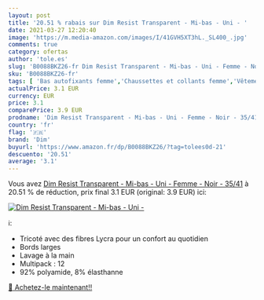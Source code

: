 ```yaml
---
layout: post
title: '20.51 % rabais sur Dim Resist Transparent - Mi-bas - Uni - '
date: 2021-03-27 12:20:40
image: 'https://m.media-amazon.com/images/I/41GVH5XT3hL._SL400_.jpg'
comments: true
category: ofertas
author: 'tole.es'
slug: 'B0088BKZ26-fr Dim Resist Transparent - Mi-bas - Uni - Femme - Noir - 35/41'
sku: 'B0088BKZ26-fr'
tags: [ 'Bas autofixants femme','Chaussettes et collants femme','Vêtements','Vêtements femme','dim', ]
actualPrice: 3.1 EUR
currency: EUR
price: 3.1
comparePrice: 3.9 EUR
prodname: 'Dim Resist Transparent - Mi-bas - Uni - Femme - Noir - 35/41'
country: 'fr'
flag: '🇫🇷'
brand: 'Dim'
buyurl: 'https://www.amazon.fr/dp/B0088BKZ26/?tag=tolees0d-21'
descuento: '20.51'
average: '3.1'
---
```


Vous avez [Dim Resist Transparent - Mi-bas - Uni - Femme - Noir - 35/41](https://www.amazon.fr/dp/B0088BKZ26/?tag=tolees0d-21)  à  20.51 % de réduction, prix final  3.1 EUR (original: 3.9 EUR) ici:

[![Dim Resist Transparent - Mi-bas - Uni - ](https://m.media-amazon.com/images/I/41GVH5XT3hL._SL400_.jpg)](https://www.amazon.fr/dp/B0088BKZ26/?tag=tolees0d-21)

ℹ️:

- Tricoté avec des fibres Lycra pour un confort au quotidien
- Bords larges
- Lavage à la main
- Multipack : 12
- 92% polyamide, 8% élasthanne

[🛒 Achetez-le maintenant!!](https://www.amazon.fr/dp/B0088BKZ26/?tag=tolees0d-21)
